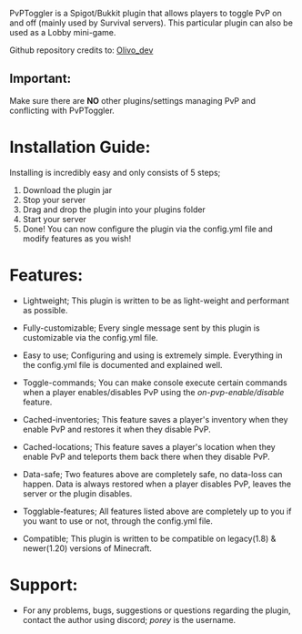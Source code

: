 PvPToggler is a Spigot/Bukkit plugin that allows players to toggle PvP on and off (mainly used by Survival servers). This particular plugin can also be used as a Lobby mini-game.

Github repository credits to: [Olivo_dev](https://github.com/Olivoz)

## Important: 
Make sure there are **NO** other plugins/settings managing PvP and conflicting with PvPToggler.

# Installation Guide:
Installing is incredibly easy and only consists of 5 steps;

1. Download the plugin jar
2. Stop your server
3. Drag and drop the plugin into your plugins folder
4. Start your server
5. Done! You can now configure the plugin via the config.yml file and modify features as you wish!

# Features:
* Lightweight; This plugin is written to be as light-weight and performant as possible.

* Fully-customizable; Every single message sent by this plugin is customizable via the config.yml file.

* Easy to use; Configuring and using is extremely simple. Everything in the config.yml file is documented and explained well.

* Toggle-commands; You can make console execute certain commands when a player enables/disables PvP using the *on-pvp-enable/disable* feature.

* Cached-inventories; This feature saves a player's inventory when they enable PvP and restores it when they disable PvP.

* Cached-locations; This feature saves a player's location when they enable PvP and teleports them back there when 
they disable PvP.

* Data-safe; Two features above are completely safe, no data-loss can happen. Data is always restored when a player disables PvP, leaves the server or the plugin disables.

* Togglable-features; All features listed above are completely up to you if you want to use or not, through the config.yml file.

* Compatible; This plugin is written to be compatible on legacy(1.8) & newer(1.20) versions of Minecraft.

# Support:
- For any problems, bugs, suggestions or questions regarding the plugin, contact the author using discord; *porey* is the username.
